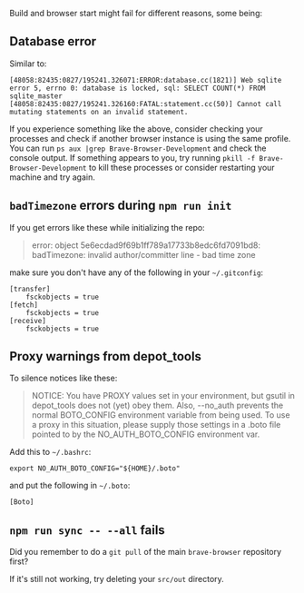 Build and browser start might fail for different reasons, some being:

## Database error

Similar to:

```
[48058:82435:0827/195241.326071:ERROR:database.cc(1821)] Web sqlite error 5, errno 0: database is locked, sql: SELECT COUNT(*) FROM sqlite_master
[48058:82435:0827/195241.326160:FATAL:statement.cc(50)] Cannot call mutating statements on an invalid statement.
```

If you experience something like the above, consider checking your processes and check if another browser instance is using the same profile. You can run `ps aux |grep Brave-Browser-Development` and check the console output. If something appears to you, try running `pkill -f Brave-Browser-Development` to kill these processes or consider restarting your machine and try again.

## `badTimezone` errors during `npm run init`

If you get errors like these while initializing the repo:

> error: object 5e6ecdad9f69b1ff789a17733b8edc6fd7091bd8: badTimezone: invalid author/committer line - bad time zone

make sure you don't have any of the following in your `~/.gitconfig`:

    [transfer]
        fsckobjects = true
    [fetch]
        fsckobjects = true
    [receive]
        fsckobjects = true

## Proxy warnings from depot_tools

To silence notices like these:

> NOTICE: You have PROXY values set in your environment, but gsutil in depot_tools does not (yet) obey them.
> Also, --no_auth prevents the normal BOTO_CONFIG environment variable from being used.
> To use a proxy in this situation, please supply those settings in a .boto file pointed to by the NO_AUTH_BOTO_CONFIG environment var.

Add this to `~/.bashrc`:

    export NO_AUTH_BOTO_CONFIG="${HOME}/.boto"

and put the following in `~/.boto`:

    [Boto]

## `npm run sync -- --all` fails

Did you remember to do a `git pull` of the main `brave-browser` repository first?

If it's still not working, try deleting your `src/out` directory.